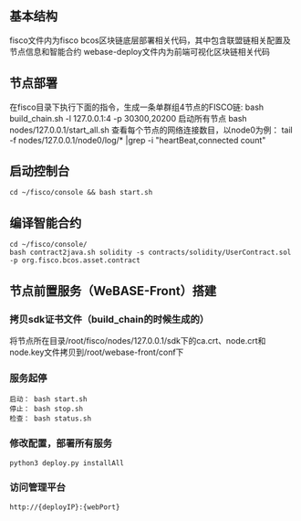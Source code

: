 
## 基本结构
fisco文件内为fisco bcos区块链底层部署相关代码，其中包含联盟链相关配置及节点信息和智能合约
webase-deploy文件内为前端可视化区块链相关代码


## 节点部署
在fisco目录下执行下面的指令，生成一条单群组4节点的FISCO链:
	bash build_chain.sh -l 127.0.0.1:4 -p 30300,20200
启动所有节点
	bash nodes/127.0.0.1/start_all.sh
查看每个节点的网络连接数目，以node0为例：
	tail -f nodes/127.0.0.1/node0/log/* |grep -i "heartBeat,connected count"

## 启动控制台
	cd ~/fisco/console && bash start.sh

## 编译智能合约
	cd ~/fisco/console/
	bash contract2java.sh solidity -s contracts/solidity/UserContract.sol -p org.fisco.bcos.asset.contract

## 节点前置服务（WeBASE-Front）搭建

### 拷贝sdk证书文件（build_chain的时候生成的）
将节点所在目录/root/fisco/nodes/127.0.0.1/sdk下的ca.crt、node.crt和node.key文件拷贝到/root/webase-front/conf下

### 服务起停
```
启动： bash start.sh
停止： bash stop.sh
检查： bash status.sh
```

### 修改配置，部署所有服务
	python3 deploy.py installAll

### 访问管理平台
	http://{deployIP}:{webPort}
